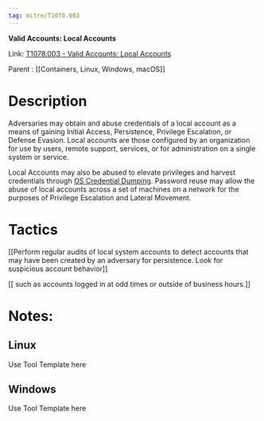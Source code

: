 ```yaml
---
tag: mitre/T1078.003
---
```


**Valid Accounts: Local Accounts**

Link: [T1078.003 - Valid Accounts: Local Accounts](https://attack.mitre.org/techniques/T1078/003)

Parent : [[Containers, Linux, Windows, macOS]]


# Description

Adversaries may obtain and abuse credentials of a local account as a means of gaining Initial Access, Persistence, Privilege Escalation, or Defense Evasion. Local accounts are those configured by an organization for use by users, remote support, services, or for administration on a single system or service.

Local Accounts may also be abused to elevate privileges and harvest credentials through [OS Credential Dumping](https://attack.mitre.org/techniques/T1003). Password reuse may allow the abuse of local accounts across a set of machines on a network for the purposes of Privilege Escalation and Lateral Movement. 

# Tactics


[[Perform regular audits of local system accounts to detect accounts that may have been created by an adversary for persistence. Look for suspicious account behavior]]

[[ such as accounts logged in at odd times or outside of business hours.]]


# Notes:

## Linux

Use Tool Template here

## Windows

Use Tool Template here